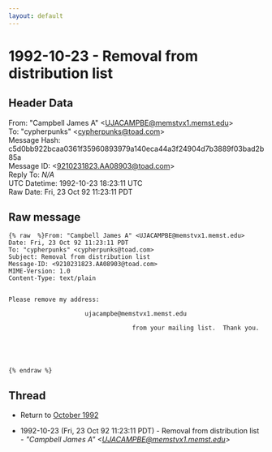 ```yaml
---
layout: default
---
```


# 1992-10-23 - Removal from distribution list

## Header Data

From: "Campbell James A" \<UJACAMPBE@memstvx1.memst.edu\><br>
To: "cypherpunks" \<cypherpunks@toad.com\><br>
Message Hash: c5d0bb922bcaa0361f35960893979a140eca44a3f24904d7b3889f03bad2b85a<br>
Message ID: \<9210231823.AA08903@toad.com\><br>
Reply To: _N/A_<br>
UTC Datetime: 1992-10-23 18:23:11 UTC<br>
Raw Date: Fri, 23 Oct 92 11:23:11 PDT<br>

## Raw message

```
{% raw  %}From: "Campbell James A" <UJACAMPBE@memstvx1.memst.edu>
Date: Fri, 23 Oct 92 11:23:11 PDT
To: "cypherpunks" <cypherpunks@toad.com>
Subject: Removal from distribution list
Message-ID: <9210231823.AA08903@toad.com>
MIME-Version: 1.0
Content-Type: text/plain


Please remove my address:

                     ujacampbe@memstvx1.memst.edu

                                  from your mailing list.  Thank you.





{% endraw %}
```

## Thread

+ Return to [October 1992](/years/1992/10)

+ 1992-10-23 (Fri, 23 Oct 92 11:23:11 PDT) - Removal from distribution list - _"Campbell James A" \<UJACAMPBE@memstvx1.memst.edu\>_

